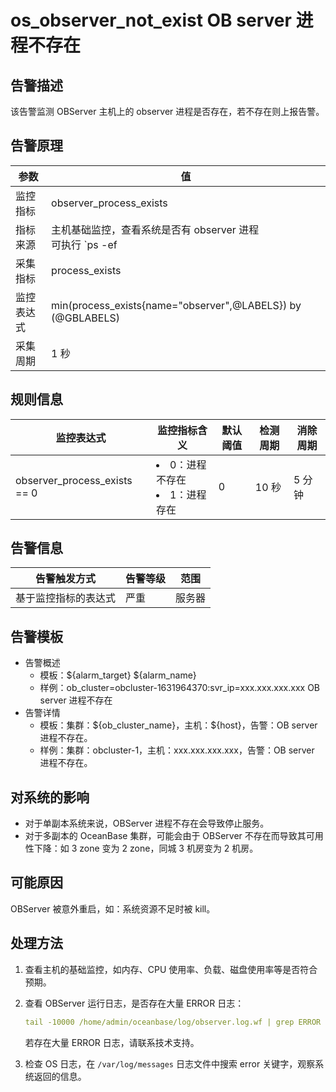 # os_observer_not_exist OB server 进程不存在

## 告警描述

该告警监测 OBServer 主机上的 observer 进程是否存在，若不存在则上报告警。

## 告警原理

| 参数 | 值 |
| --- | --- |
| 监控指标 | observer_process_exists |
| 指标来源 | 主机基础监控，查看系统是否有 observer 进程</br>可执行 `ps -ef|grep -w observer|grep -v grep|wc -l` 返回 observer 进程数量。 |
| 采集指标 | process_exists |
| 监控表达式 | min(process_exists{name="observer",@LABELS}) by (@GBLABELS) |
| 采集周期 | 1 秒 |

## 规则信息

| 监控表达式 | 监控指标含义 | 默认阈值 | 检测周期 | 消除周期 |
| --- | --- | --- | --- | --- |
| observer_process_exists == 0 | <li>0：进程不存在</li><li>1：进程存在</li> | 0 | 10 秒 | 5 分钟 |

## 告警信息

| 告警触发方式 | 告警等级 | 范围 |
| --- | --- | --- |
| 基于监控指标的表达式 | 严重 | 服务器 |

## 告警模板

* 告警概述
  * 模板：\${alarm_target} ${alarm_name}
  * 样例：ob_cluster=obcluster-1631964370:svr_ip=xxx.xxx.xxx.xxx OB server 进程不存在
* 告警详情
  * 模板：集群：\${ob_cluster_name}，主机：${host}，告警：OB server 进程不存在。
  * 样例：集群：obcluster-1，主机：xxx.xxx.xxx.xxx，告警：OB server 进程不存在。

## 对系统的影响

* 对于单副本系统来说，OBServer 进程不存在会导致停止服务。
* 对于多副本的 OceanBase 集群，可能会由于 OBServer 不存在而导致其可用性下降：如 3 zone 变为 2 zone，同城 3 机房变为 2 机房。

## 可能原因

OBServer 被意外重启，如：系统资源不足时被 kill。

## 处理方法

1. 查看主机的基础监控，如内存、CPU 使用率、负载、磁盘使用率等是否符合预期。
2. 查看 OBServer 运行日志，是否存在大量 ERROR 日志：

    ```yaml
    tail -10000 /home/admin/oceanbase/log/observer.log.wf | grep ERROR | wc -l
    ```

    若存在大量 ERROR 日志，请联系技术支持。

3. 检查 OS 日志，在 `/var/log/messages` 日志文件中搜索 error 关键字，观察系统返回的信息。